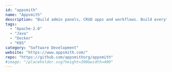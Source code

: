 ```yaml
---
id: "appsmith"
name: "Appsmith"
description: "Build admin panels, CRUD apps and workflows. Build everything you need, 10x faster."
tags:
  - "Apache-2.0"
  - "Java"
  - "Docker"
  - "K8S"
category: "Software Development"
website: "https://www.appsmith.com/"
repo: "https://github.com/appsmithorg/appsmith"
#image: "/placeholder.svg?height=300&width=400"
---
```


